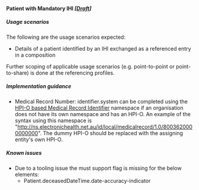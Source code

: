 #### Patient with Mandatory IHI *[[Draft](http://hl7.org/fhir/stu3/valueset-publication-status.html)]*

##### Usage scenarios
The following are the usage scenarios expected:

* Details of a patient identified by an IHI exchanged as a referenced entry in a composition

Further scoping of applicable usage scenarios (e.g. point-to-point or point-to-share) is done at the referencing profiles. 


##### Implementation guidance
* Medical Record Number: identifier.system can be completed using the [HPI-O based Medical Record Identifier](http://ns.electronichealth.net.au/id/local/provider/1.0) namespace if an organisation does not have its own namespace and has an HPI-O. An example of the syntax using this namespace is "http://ns.electronichealth.net.au/id/local/medicalrecord/1.0/8003620000000000". The dummy HPI-O should be replaced with the assigning entity's own HPI-O.

##### Known issues
* Due to a tooling issue the must support flag is missing for the below elements:
    * Patient.deceasedDateTime.date-accuracy-indicator


